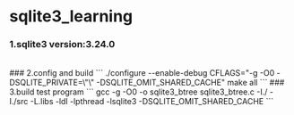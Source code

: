 # sqlite3_learning

### 1.sqlite3 version:3.24.0
<br>
### 2.config and build
```
./configure --enable-debug CFLAGS="-g -O0 -DSQLITE_PRIVATE=\"\" -DSQLITE_OMIT_SHARED_CACHE"
make all
```
### 3.build test program
```
gcc -g -O0 -o sqlite3_btree sqlite3_btree.c -I./ -I./src -L.libs -ldl -lpthread -lsqlite3 -DSQLITE_OMIT_SHARED_CACHE
```
